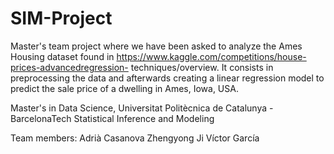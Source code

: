 # SIM-Project

Master's team project where we have been asked to analyze the Ames Housing dataset found in https://www.kaggle.com/competitions/house-prices-advancedregression-
techniques/overview. It consists in preprocessing the data and afterwards creating a linear regression model to predict the sale price of a dwelling in Ames, Iowa, USA.

Master's in Data Science, Universitat Politècnica de Catalunya - BarcelonaTech
Statistical Inference and Modeling

Team members:
  Adrià Casanova
  Zhengyong Ji
  Víctor García
